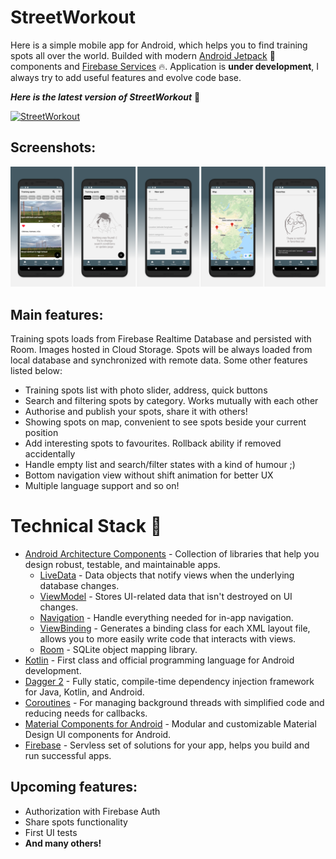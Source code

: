 # StreetWorkout
Here is a simple mobile app for Android, which helps you to find training spots all over the world. Builded with modern [Android Jetpack](https://developer.android.google.cn/jetpack/getting-started?hl=en) :rocket: components and  [Firebase Services](https://firebase.google.com/) :fire:. 
Application is **under development**, I always try to add useful features and evolve code base. 

***Here is the latest version of StreetWorkout*** :arrow_down_small:

[![StreetWorkout](https://img.shields.io/badge/StreetWorkout-APK-red?style=for-the-badge&logo=android)](https://github.com/steeshock/StreetWorkout/releases/download/1.0.0/app-debug.apk)

## Screenshots:
![](screenshots/app_screens.png)

## Main features:
Training spots loads from Firebase Realtime Database and persisted with Room. Images hosted in Cloud Storage. Spots will be always loaded from local database and synchronized with remote data. Some other features listed below:
- Training spots list with photo slider, address, quick buttons
- Search and filtering spots by category. Works mutually with each other
- Authorise and publish your spots, share it with others!
- Showing spots on map, convenient to see spots beside your current position
- Add interesting spots to favourites. Rollback ability if removed accidentally 
- Handle empty list and search/filter states with a kind of humour ;)
- Bottom navigation view without shift animation for better UX
- Multiple language support and so on!

# Technical Stack :hammer:
- [Android Architecture Components](https://developer.android.com/topic/libraries/architecture) - Collection of libraries that help you design robust, testable, and maintainable apps.
  - [LiveData](https://developer.android.com/topic/libraries/architecture/livedata) - Data objects that notify views when the underlying database changes.
  - [ViewModel](https://developer.android.com/topic/libraries/architecture/viewmodel) - Stores UI-related data that isn't destroyed on UI changes. 
  - [Navigation](https://developer.android.com/topic/libraries/architecture/navigation/) - Handle everything needed for in-app navigation.
  - [ViewBinding](https://developer.android.com/topic/libraries/view-binding) - Generates a binding class for each XML layout file, allows you to more easily write code that interacts with views.
  - [Room](https://developer.android.com/topic/libraries/architecture/room) - SQLite object mapping library.
- [Kotlin](https://kotlinlang.org/) - First class and official programming language for Android development.
- [Dagger 2](https://dagger.dev/) - Fully static, compile-time dependency injection framework for Java, Kotlin, and Android.
- [Coroutines](https://kotlinlang.org/docs/reference/coroutines-overview.html) - For managing background threads with simplified code and reducing needs for callbacks.
- [Material Components for Android](https://github.com/material-components/material-components-android) - Modular and customizable Material Design UI components for Android.
- [Firebase](https://firebase.google.com/) - Servless set of solutions for your app, helps you build and run successful apps.

## Upcoming features:
- Authorization with Firebase Auth
- Share spots functionality
- First UI tests
- **And many others!**
